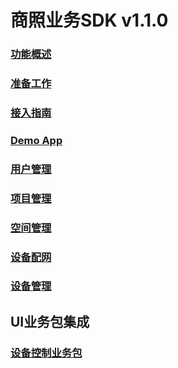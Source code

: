 # 商照业务SDK v1.1.0

### [功能概述](./content/功能概述.md) 

### [准备工作](./content/准备工作.md) 

### [接入指南](./content/接入指南.md) 

### [Demo App](./content/DemoApp.md) 

### [用户管理](./content/用户管理.md) 

### [项目管理](./content/项目管理.md) 

### [空间管理](./content/空间管理.md) 

### [设备配网](./content/设备配网.md)

### [设备管理](./content/设备管理.md) 



## UI业务包集成

### [设备控制业务包](./bizbundle/设备控制业务包.md) 

